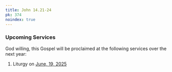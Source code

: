 ```yaml
---
title: John 14.21-24
pk: 374
noindex: true
---
```


### Upcoming Services

God willing, this Gospel will be proclaimed at the following services over the next year:


1. Liturgy on [June, 19, 2025](https://orthocal.info/readings/gregorian/2025/06/19/)
